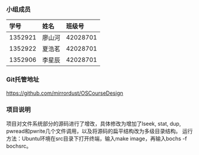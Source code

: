 ### 小组成员
| 学号     | 姓名   | 班级号 |
| :------  | :----  | :----- |
| 1352921  | 廖山河 |42028701|
| 1352922  | 夏浩茗 |42028701|
| 1352906  | 李星辰 |42028701|


### Git托管地址
https://github.com/mirrordust/OSCourseDesign

### 项目说明
项目对文件系统部分的源码进行了增改，具体修改为增加了lseek, stat, dup, pwread和pwrite几个文件调用，以及将源码的扁平结构改为多级目录结构。
运行方法：Ubuntu环境在src目录下打开终端，输入make image，再输入bochs -f bochsrc。